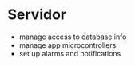 # Servidor

- manage access to database info
- manage app microcontrollers
- set up alarms and notifications
